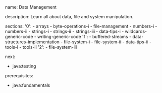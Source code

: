 name: Data Management

description: Learn all about data, file and system manipulation.

sections:
'0': - arrays - byte-operations-i - file-management - numbers-i - numbers-ii - strings-i - strings-ii - strings-iii - data-tips-i - wildcards-generic-code - writing-generic-code
'1': - buffered-streams - data-structures-implementation - file-system-i - file-system-ii - data-tips-ii - tools-i - tools-ii
'2': - file-system-iii

next:

- java:testing

prerequisites:

- java:fundamentals
